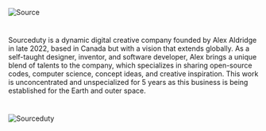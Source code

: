 ![Source](https://github.com/user-attachments/assets/b1e27c23-47d5-4e58-a007-d4ae86c62d9e)
#
Sourceduty is a dynamic digital creative company founded by Alex Aldridge in late 2022, based in Canada but with a vision that extends globally. As a self-taught designer, inventor, and software developer, Alex brings a unique blend of talents to the company, which specializes in sharing open-source codes, computer science, concept ideas, and creative inspiration. This work is unconcentrated and unspecialized for 5 years as this business is being established for the Earth and outer space.
#
![Sourceduty](https://github.com/user-attachments/assets/08a2e6fb-5f02-48d4-af93-9a67ae6bcce4)
